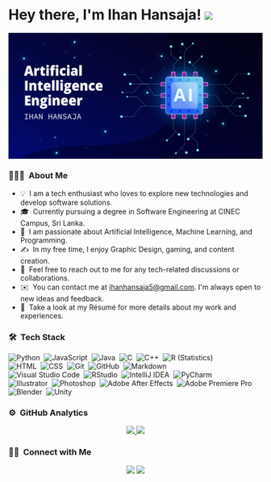 <h1>
  Hey there, I'm Ihan Hansaja!
  <img src="https://media.giphy.com/media/hvRJCLFzcasrR4ia7z/giphy.gif" width="30px"/>
</h1>

<img alt="banner" src="https://raw.githubusercontent.com/IHANsaja/IHANsaja/master/assets/banner.jpg" align="center"/>

### 👨🏻‍💻 &nbsp;About Me

- 💡 &nbsp;I am a tech enthusiast who loves to explore new technologies and develop software solutions.
- 🎓 &nbsp;Currently pursuing a degree in Software Engineering at CINEC Campus, Sri Lanka.
- 🌱 &nbsp;I am passionate about Artificial Intelligence, Machine Learning, and Programming.
- ✍️ &nbsp;In my free time, I enjoy Graphic Design, gaming, and content creation.
- 💬 &nbsp;Feel free to reach out to me for any tech-related discussions or collaborations.
- ✉️ &nbsp;You can contact me at ihanhansaja5@gmail.com. I'm always open to new ideas and feedback.
- 📄 &nbsp;Take a look at my Résumé for more details about my work and experiences.



### 🛠 &nbsp;Tech Stack

![Python](https://img.shields.io/badge/-Python-05122A?style=flat&logo=python)&nbsp;
![JavaScript](https://img.shields.io/badge/-JavaScript-05122A?style=flat&logo=javascript)&nbsp;
![Java](https://img.shields.io/badge/-Java-05122A?style=flat&logo=Java&logoColor=FFA518)&nbsp;
![C](https://img.shields.io/badge/-C-05122A?style=flat&logo=C&logoColor=A8B9CC)&nbsp;
![C++](https://img.shields.io/badge/-C++-05122A?style=flat&logo=C%2B%2B&logoColor=00599C)&nbsp;
![R (Statistics)](https://img.shields.io/badge/-R-05122A?style=flat&logo=R&logoColor=276DC3)\
![HTML](https://img.shields.io/badge/-HTML-05122A?style=flat&logo=HTML5)&nbsp;
![CSS](https://img.shields.io/badge/-CSS-05122A?style=flat&logo=CSS3&logoColor=1572B6)&nbsp;
![Git](https://img.shields.io/badge/-Git-05122A?style=flat&logo=git)&nbsp;
![GitHub](https://img.shields.io/badge/-GitHub-05122A?style=flat&logo=github)&nbsp;
![Markdown](https://img.shields.io/badge/-Markdown-05122A?style=flat&logo=markdown)\
![Visual Studio Code](https://img.shields.io/badge/-Visual%20Studio%20Code-05122A?style=flat&logo=visual-studio-code&logoColor=007ACC)&nbsp;
![RStudio](https://img.shields.io/badge/-RStudio-05122A?style=flat&logo=rstudio)&nbsp;
![IntelliJ IDEA](https://img.shields.io/badge/-IntelliJ-05122A?style=flat&logo=intellij-idea&logoColor=1A73E8)&nbsp;
![PyCharm](https://img.shields.io/badge/-PyCharm-05122A?style=flat&logo=pycharm&logoColor=FFD43B)\
![Illustrator](https://img.shields.io/badge/-Illustrator-05122A?style=flat&logo=adobe-illustrator)&nbsp;
![Photoshop](https://img.shields.io/badge/-Photoshop-05122A?style=flat&logo=adobe-photoshop)&nbsp;
![Adobe After Effects](https://img.shields.io/badge/-Adobe_After_Effects-05122A?style=flat&logo=adobe-after-effects&logoColor=2C2255)&nbsp;
![Adobe Premiere Pro](https://img.shields.io/badge/-Adobe_Premiere_Pro-05122A?style=flat&logo=adobe-premiere-pro&logoColor=9999FF)\
![Blender](https://img.shields.io/badge/-Blender-05122A?style=flat&logo=blender&logoColor=FF6600)&nbsp;
![Unity](https://img.shields.io/badge/-Unity-05122A?style=flat&logo=unity&logoColor=000000)

### ⚙️ &nbsp;GitHub Analytics

<p align="center">
<a href="https://github.com/IHANsaja">
  <img height="180em" src="https://github-readme-stats-eight-theta.vercel.app/api?username=IHANsaja&show_icons=true&theme=algolia&include_all_commits=true&count_private=true"/>
  <img height="180em" src="https://github-readme-stats-eight-theta.vercel.app/api/top-langs/?username=IHANsaja&layout=compact&langs_count=8&theme=algolia"/>
</a>
</p>

### 🤝🏻 &nbsp;Connect with Me

<p align="center">
<a href="https://www.linkedin.com/in/ihan-hansaja-548b45244"><img src="https://img.shields.io/badge/-Ihan%20Hansaja-0077B5?style=flat&logo=Linkedin&logoColor=white"/></a>
<a href="ihanhansaja5@gmail.com"><img src="https://img.shields.io/badge/-ihanhansaja5@gmail.com-D14836?style=flat&logo=Gmail&logoColor=white"/></a>
</p>
